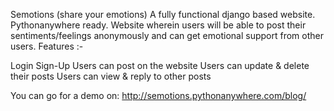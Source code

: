 Semotions (share your emotions)
A fully functional django based website. Pythonanywhere ready.
Website wherein users will be able to post their sentiments/feelings anonymously and can get emotional support from other users.
Features :-

Login Sign-Up
Users can post on the website
Users can update & delete their posts
Users can view & reply to other posts

You can go for a demo on: http://semotions.pythonanywhere.com/blog/
